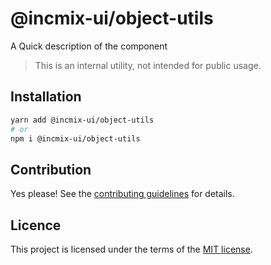# @incmix-ui/object-utils

A Quick description of the component

> This is an internal utility, not intended for public usage.

## Installation

```sh
yarn add @incmix-ui/object-utils
# or
npm i @incmix-ui/object-utils
```

## Contribution

Yes please! See the
[contributing guidelines](https://github.com/incmix-ui/incmix-ui/blob/master/CONTRIBUTING.md)
for details.

## Licence

This project is licensed under the terms of the
[MIT license](https://github.com/incmix-ui/incmix-ui/blob/master/LICENSE).
